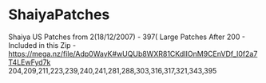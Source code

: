 # ShaiyaPatches
Shaiya US Patches from 2(18/12/2007) - 397(
Large Patches After 200 - Included in this Zip - https://mega.nz/file/Adp0WayK#wUQUb8WXR81CKdIIOnM9CEnVDf_l0f2a7T4LEwFyd7k
204,209,211,223,239,240,241,281,288,303,316,317,321,343,395
